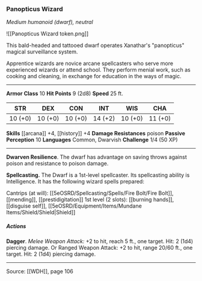 ### Panopticus Wizard
_Medium humanoid (dwarf), neutral_

![[Panopticus Wizard token.png]]

This bald-headed and tattooed dwarf operates Xanathar's "panopticus" magical surveillance system.

Apprentice wizards are novice arcane spellcasters who serve more experienced wizards or attend school. They perform menial work, such as cooking and cleaning, in exchange for education in the ways of magic.






---

**Armor Class** 10
**Hit Points** 9 (2d8)
**Speed** 25 ft.

| STR     | DEX     | CON     | INT     | WIS     | CHA     |
|---------|---------|---------|---------|---------|---------|
| 10 (+0) | 10 (+0) | 10 (+0) | 14 (+2) | 10 (+0) | 11 (+0) |

**Skills** [[arcana]] +4, [[history]] +4
**Damage Resistances** poison
**Passive Perception** 10
**Languages** Common, Dwarvish
**Challenge** 1/4 (50 XP)

---

**Dwarven Resilience**. The dwarf has advantage on saving throws against poison and resistance to poison damage.

**Spellcasting.** The Dwarf is a 1st-level spellcaster. Its spellcasting ability is Intelligence. It has the following wizard spells prepared:

Cantrips (at will): [[5eOSRD/Spellcasting/Spells/Fire Bolt/Fire Bolt]], [[mending]], [[prestidigitation]]
1st level (2 slots): [[burning hands]], [[disguise self]], [[5eOSRD/Equipment/Items/Mundane Items/Shield/Shield|Shield]]

##### Actions
**Dagger**. _Melee Weapon Attack:_ +2 to hit, reach 5 ft., one target. Hit: 2 (1d4) piercing damage. Or Ranged Weapon Attack: +2 to hit, range 20/60 ft., one target. Hit: 2 (1d4) piercing damage.


---

Source: [[WDH]], page 106